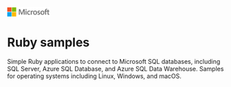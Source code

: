 ![](./media/solutions-microsoft-logo-small.png)
# Ruby samples

Simple Ruby applications to connect to Microsoft SQL databases, including SQL Server, Azure SQL Database, and Azure SQL Data Warehouse. Samples for operating systems including Linux, Windows, and macOS. 

